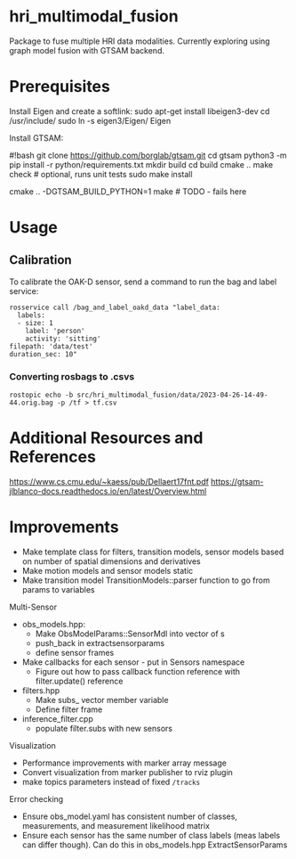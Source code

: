 # hri_multimodal_fusion
Package to fuse multiple HRI data modalities. Currently exploring using graph model fusion with GTSAM backend.

# Prerequisites
Install Eigen and create a softlink:
sudo apt-get install libeigen3-dev
cd /usr/include/
sudo ln -s eigen3/Eigen/ Eigen


Install GTSAM:

#!bash
git clone https://github.com/borglab/gtsam.git
cd gtsam
python3 -m pip install -r python/requirements.txt
mkdir build
cd build
cmake ..
make check # optional, runs unit tests
sudo make install

cmake .. -DGTSAM_BUILD_PYTHON=1
make # TODO - fails here



# Usage

## Calibration
To calibrate the OAK-D sensor, send a command to run the bag and label service:
```
rosservice call /bag_and_label_oakd_data "label_data:
  labels:
  - size: 1
    label: 'person'
    activity: 'sitting'
filepath: 'data/test'
duration_sec: 10" 
```


### Converting rosbags to .csvs 
```
rostopic echo -b src/hri_multimodal_fusion/data/2023-04-26-14-49-44.orig.bag -p /tf > tf.csv
```

# Additional Resources and References
https://www.cs.cmu.edu/~kaess/pub/Dellaert17fnt.pdf
https://gtsam-jlblanco-docs.readthedocs.io/en/latest/Overview.html

# Improvements
- Make template class for filters, transition models, sensor models based on number of spatial dimensions and derivatives
- Make motion models and sensor models static
- Make transition model TransitionModels::parser function to go from params to variables

Multi-Sensor
- obs_models.hpp: 
  - Make ObsModelParams::SensorMdl into vector of <SensorMdl>s
  - push_back in extractsensorparams
  - define sensor frames
- Make callbacks for each sensor - put in Sensors namespace
  - Figure out how to pass callback function reference with filter.update() reference
- filters.hpp
  - Make subs_ vector member variable 
  - Define filter frame
- inference_filter.cpp
  - populate filter.subs with new sensors

Visualization
- Performance improvements with marker array message
- Convert visualization from marker publisher to rviz plugin
- make topics parameters instead of fixed `/tracks`

Error checking
- Ensure obs_model.yaml has consistent number of classes, measurements, and measurement likelihood matrix
- Ensure each sensor has the same number of class labels (meas labels can differ though). Can do this in obs_models.hpp ExtractSensorParams